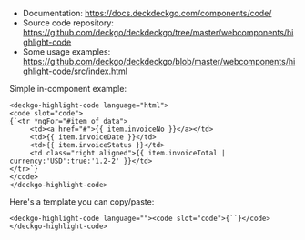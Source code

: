
- Documentation: https://docs.deckdeckgo.com/components/code/
- Source code repository: https://github.com/deckgo/deckdeckgo/tree/master/webcomponents/highlight-code
- Some usage examples: https://github.com/deckgo/deckdeckgo/blob/master/webcomponents/highlight-code/src/index.html

Simple in-component example:

```
<deckgo-highlight-code language="html">
<code slot="code">
{`<tr *ngFor="#item of data">
     <td><a href="#">{{ item.invoiceNo }}</a></td>
     <td>{{ item.invoiceDate }}</td>
     <td>{{ item.invoiceStatus }}</td>
     <td class="right aligned">{{ item.invoiceTotal | currency:'USD':true:'1.2-2' }}</td>
</tr>`}
</code>
</deckgo-highlight-code>
```

Here's a template you can copy/paste:

```
<deckgo-highlight-code language=""><code slot="code">{``}</code></deckgo-highlight-code>
```